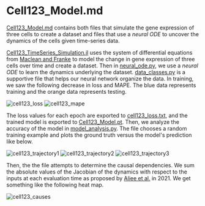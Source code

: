 # Cell123_Model.md

[Cell123_Model.md](Cell123_Model.md) contains both files that simulate the gene expression of three cells to create a dataset and files that use a *neural ODE* to uncover the dynamics of the cells given time-series data.

[Cell123_TimeSeries_Simulation.jl](Cell123_TimeSeries_Simulation.jl) uses the system of differential equations from [Maclean and Franke](https://github.com/maclean-lab/Cell-Cell-Communication) to model the change in gene expression of three cells over time and create a dataset. Then in [neural_ode.py](neural_ode.py), we use a *neural ODE* to learn the dynamics underlying the dataset. [data_classes.py](data_classes.py) is a supportive file that helps our neural network organize the data. In training, we saw the following decrease in loss and MAPE. The blue data represents training and the orange data represents testing.

![cell123_loss](https://user-images.githubusercontent.com/86622061/129656746-ddd5f53b-9f67-4af9-998a-9f4784a4b038.png)
![cell123_mape](https://user-images.githubusercontent.com/86622061/129763457-926aa626-e835-4af3-a074-8161ac6d3e2e.png)


The loss values for each epoch are exported to [cell123_loss.txt](cell123_loss.txt), and the trained model is exported to [Cell123_Model.pt](Cell123_Model.pt). Then, we analyze the accuracy of the model in [model_analysis.py](model_analysis.py). The file chooses a random training example and plots the ground truth versus the model's prediction like below.

![cell123_trajectory1](https://user-images.githubusercontent.com/86622061/129763518-0c44267c-3d5a-4a3a-bca8-6910ce22ca32.png)
![cell123_trajectory2](https://user-images.githubusercontent.com/86622061/129763523-76d13174-ac1d-40ee-92f5-a9b8849ab6cb.png)
![cell123_trajectory3](https://user-images.githubusercontent.com/86622061/129763528-f9c1fc21-dfc2-48b9-a692-467048068f2f.png)



Then, the the file attempts to determine the causal dependencies. We sum the absolute values of the Jacobian of the dynamics with respect to the inputs at each evaluation time as proposed by [Aliee et al.](https://arxiv.org/pdf/2106.12430.pdf) in 2021. We get something like the following heat map.

![cell123_causes](https://user-images.githubusercontent.com/86622061/129763553-4a7686b1-63ec-4497-b8d5-f4038106d4a1.png)

